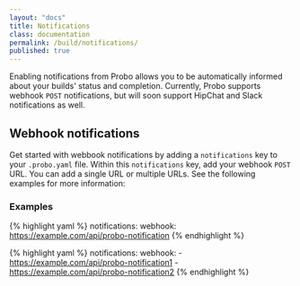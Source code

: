 ```yaml
---
layout: "docs"
title: Notifications
class: documentation
permalink: /build/notifications/
published: true
---
```


Enabling notifications from Probo allows you to be automatically informed about your builds' status and completion. Currently, Probo supports webhook  `POST` notifications, but will soon support HipChat and Slack notifications as well.

## Webhook notifications

Get started with webbook notifications by adding a `notifications` key to your `.probo.yaml` file. Within this `notifications` key, add your webhook `POST` URL. You can add a single URL or multiple URLs. See the following examples for more information:

### Examples

{% highlight yaml %}
notifications:
  webhook: https://example.com/api/probo-notification
{% endhighlight %}

{% highlight yaml %}
notifications:
  webhook:
    - https://example.com/api/probo-notification1
    - https://example.com/api/probo-notification2
{% endhighlight %}
